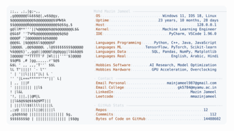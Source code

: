 <picture>
  <source srcset="https://raw.githubusercontent.com/mmazinjameel/mmazinjameel/main/dark_mode.svg?v=1759472108" media="(prefers-color-scheme: dark)">
  <img src="https://raw.githubusercontent.com/mmazinjameel/mmazinjameel/main/light_mode.svg?v=1759472108">
</picture>
